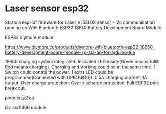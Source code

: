 # Laser sensor esp32 

Starts a esp-idf firmware for Laser VL53L0X sensor - i2c communication running on WiFi Bluetooth ESP32 18650 Battery Development Board Module 


ESP32 diymore module

https://www.diymore.cc/products/diymore-wifi-bluetooth-esp32-18650-battery-development-board-module-ap-sta-ap-for-arduino-lua


18650 charging system integrated.
Indicated LED inside(Green means full& Red means charging).
Charging and working could be at the same time.
1 Switch could control the power.
1 extra LED could be programmed(Connected with GPIO16[D0]).
0.5A charging current; 1A output.
Over charge protection; Over discharge protection.
Full ESP32 pins break out.


pinouts
[![Foo](http://www.google.com.au/images/nav_logo7.png)](http://google.com.au/)

i2c ssd1306 module 